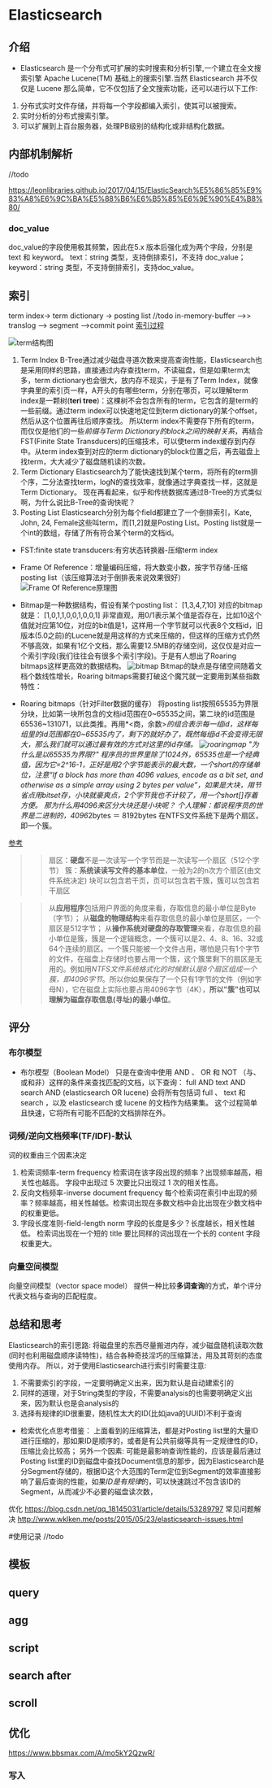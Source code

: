 # Elasticsearch
## 介绍
* Elasticsearch 是一个分布式可扩展的实时搜索和分析引擎,一个建立在全文搜索引擎 Apache Lucene(TM) 基础上的搜索引擎.当然 Elasticsearch 并不仅仅是 Lucene 那么简单，它不仅包括了全文搜索功能，还可以进行以下工作:
1. 分布式实时文件存储，并将每一个字段都编入索引，使其可以被搜索。
2. 实时分析的分布式搜索引擎。
3. 可以扩展到上百台服务器，处理PB级别的结构化或非结构化数据。

## 内部机制解析
//todo

https://leonlibraries.github.io/2017/04/15/ElasticSearch%E5%86%85%E9%83%A8%E6%9C%BA%E5%88%B6%E6%B5%85%E6%9E%90%E4%B8%80/

### doc_value

doc_value的字段使用极其频繁，因此在5.x 版本后强化成为两个字段，分别是 text 和 keyword。
text：string 类型，支持倒排索引，不支持 doc_value；
keyword：string 类型，不支持倒排索引，支持doc_value。

## 索引
term index-> term dictionary -> posting list
//todo
in-memory-buffer   -->> translog --> segment -->commit point
[索引过程](https://www.cnblogs.com/wenBlog/p/8489197.html)

![term结构图](../java/pic/termindex.png)
1. Term Index
B-Tree通过减少磁盘寻道次数来提高查询性能，Elasticsearch也是采用同样的思路，直接通过内存查找term，不读磁盘，但是如果term太多，term dictionary也会很大，放内存不现实，于是有了Term Index，就像字典里的索引页一样，A开头的有哪些term，分别在哪页，可以理解term index是一颗树(**teri tree**)：这棵树不会包含所有的term，它包含的是term的一些前缀。通过term index可以快速地定位到term dictionary的某个offset，然后从这个位置再往后顺序查找。
所以term index不需要存下所有的term，而仅仅是他们的一些*前缀与Term Dictionary的block之间的映射关系*，再结合FST(Finite State Transducers)的压缩技术，可以使term index缓存到内存中。从term index查到对应的term dictionary的block位置之后，再去磁盘上找term，大大减少了磁盘随机读的次数。
2. Term Dictionary
Elasticsearch为了能快速找到某个term，将所有的term排个序，二分法查找term，logN的查找效率，就像通过字典查找一样，这就是Term Dictionary。
现在再看起来，似乎和传统数据库通过B-Tree的方式类似啊，为什么说比B-Tree的查询快呢？
3. Posting List
Elasticsearch分别为每个field都建立了一个倒排索引，Kate, John, 24, Female这些叫term，而[1,2]就是Posting List。Posting list就是一个int的数组，存储了所有符合某个term的文档id。

* FST:finite state transducers:有穷状态转换器-压缩term index
* Frame Of Reference：增量编码压缩，将大数变小数，按字节存储-压缩posting list（该压缩算法对于倒排表来说效果很好）
![Frame Of Reference原理图](../java/pic/FrameOfReference原理图.png)

* Bitmap是一种数据结构，假设有某个posting list：
[1,3,4,7,10]
对应的bitmap就是：
[1,0,1,1,0,0,1,0,0,1]
非常直观，用0/1表示某个值是否存在，比如10这个值就对应第10位，对应的bit值是1，这样用一个字节就可以代表8个文档id，旧版本(5.0之前)的Lucene就是用这样的方式来压缩的，但这样的压缩方式仍然不够高效，如果有1亿个文档，那么需要12.5MB的存储空间，这仅仅是对应一个索引字段(我们往往会有很多个索引字段)。于是有人想出了Roaring bitmaps这样更高效的数据结构。
![bitmap](../java/pic/bitmap.png)
Bitmap的缺点是存储空间随着文档个数线性增长，Roaring bitmaps需要打破这个魔咒就一定要用到某些指数特性：
* Roaring bitmaps（针对Filter数据的缓存）
将posting list按照65535为界限分块，比如第一块所包含的文档id范围在0~65535之间，第二块的id范围是65536~131071，以此类推。再用*<商，余数>*的组合表示每一组id，这样每组里的id范围都在0~65535内了，剩下的就好办了，既然每组id不会变得无限大，那么我们就可以通过最有效的方式对这里的id存储。
![roaringmap](../java/pic/roaringmap.png)
"为什么是以65535为界限?"
程序员的世界里除了1024外，65535也是一个经典值，因为它=2^16-1，正好是用2个字节能表示的最大数，一个short的存储单位，注意“If a block has more than 4096 values, encode as a bit set, and otherwise as a simple array using 2 bytes per value”，如果是大块，用节省点用bitset存，小块就豪爽点，2个字节我也不计较了，用一个short[]存着方便。
那为什么用4096来区分大块还是小块呢？
个人理解：都说程序员的世界是二进制的，4096*2bytes ＝ 8192bytes 在NTFS文件系统下是两个扇区，即一个簇。

 [参考](https://www.cnblogs.com/dreamroute/p/8484457.html)

>> 扇区：**硬盘**不是一次读写一个字节而是一次读写一个扇区（512个字节）
>> 簇：**系统读读写文件的基本单位**，一般为2的n次方个扇区(由文件系统决定)
>> 块可以包含若干页，页可以包含若干簇，簇可以包含若干扇区

>> 从**应用程序**包括用户界面的角度来看，存取信息的最小单位是Byte（字节）；
从**磁盘的物理结构**来看存取信息的最小单位是扇区，一个扇区是512字节；
从**操作系统对硬盘的存取管理**来看，存取信息的最小单位是簇，簇是一个逻辑概念，一个簇可以是2、4、8、16、32或64个连续的扇区。一个簇只能被一个文件占用，哪怕是只有1个字节的文件，在磁盘上存储时也要占用一个簇，这个簇里剩下的扇区是无用的。例如用*NTFS文件系统格式化的时候默认是8个扇区组成一个簇，即4096字节*。所以你如果保存了一个只有1字节的文件（例如字母N），它在磁盘上实际也要占用4096字节（4K），**所以"簇"也可以理解为磁盘存取信息(寻址)的最小单位**。 



## 评分
### 布尔模型
* 布尔模型（Boolean Model） 只是在查询中使用 AND 、 OR 和 NOT （与、或和非）这样的条件来查找匹配的文档，以下查询：
full AND text AND search AND (elasticsearch OR lucene)
会将所有包括词 full 、 text 和 search ，以及 elasticsearch 或 lucene 的文档作为结果集。
这个过程简单且快速，它将所有可能不匹配的文档排除在外。

### 词频/逆向文档频率(TF/IDF)-默认
词的权重由三个因素决定
1. 检索词频率-term frequency
检索词在该字段出现的频率？出现频率越高，相关性也越高。 字段中出现过 5 次要比只出现过 1 次的相关性高。 
2. 反向文档频率-inverse document frequency
每个检索词在索引中出现的频率？频率越高，相关性越低。检索词出现在多数文档中会比出现在少数文档中的权重更低。 
3. 字段长度准则-field-length norm
字段的长度是多少？长度越长，相关性越低。 检索词出现在一个短的 title 要比同样的词出现在一个长的 content 字段权重更大。 
### 向量空间模型
向量空间模型（vector space model） 提供一种比较**多词查询**的方式，单个评分代表文档与查询的匹配程度。

## 总结和思考
Elasticsearch的索引思路:
将磁盘里的东西尽量搬进内存，减少磁盘随机读取次数(同时也利用磁盘顺序读特性)，结合各种奇技淫巧的压缩算法，用及其苛刻的态度使用内存。
所以，对于使用Elasticsearch进行索引时需要注意:
1. 不需要索引的字段，一定要明确定义出来，因为默认是自动建索引的
2. 同样的道理，对于String类型的字段，不需要analysis的也需要明确定义出来，因为默认也是会analysis的
3. 选择有规律的ID很重要，随机性太大的ID(比如java的UUID)不利于查询
* 检索优化点思考借鉴：
上面看到的压缩算法，都是对Posting list里的大量ID进行压缩的，那如果ID是顺序的，或者是有公共前缀等具有一定规律性的ID，压缩比会比较高；
另外一个因素: 可能是最影响查询性能的，应该是最后通过Posting list里的ID到磁盘中查找Document信息的那步，因为Elasticsearch是分Segment存储的，根据ID这个大范围的Term定位到Segment的效率直接影响了最后查询的性能，如果*ID是有规律*的，可以快速跳过不包含该ID的Segment，从而减少不必要的磁盘读次数，

优化
https://blog.csdn.net/qq_18145031/article/details/53289797
常见问题解决
http://www.wklken.me/posts/2015/05/23/elasticsearch-issues.html

#使用记录
//todo
## 模板
## query
## agg
## script
## search after
## scroll
## 优化
https://www.bbsmax.com/A/mo5kY2QzwR/
### 写入
### 